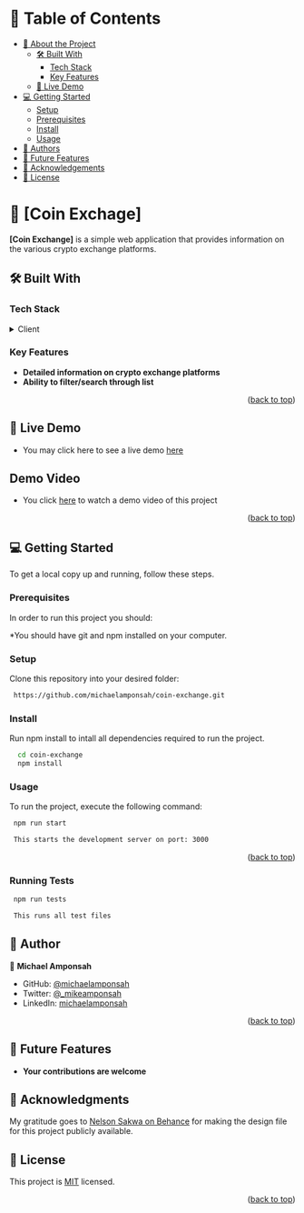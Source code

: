 
# 📗 Table of Contents

- [📖 About the Project](#about-project)
  - [🛠 Built With](#built-with)
    - [Tech Stack](#tech-stack)
    - [Key Features](#key-features)
  - [🚀 Live Demo](#live-demo)
- [💻 Getting Started](#getting-started)
  - [Setup](#setup)
  - [Prerequisites](#prerequisites)
  - [Install](#install)
  - [Usage](#usage)
- [👥 Authors](#authors)
- [🔭 Future Features](#future-features)
- [🙏 Acknowledgements](#acknowledgements)
- [📝 License](#license)

# 📖 [Coin Exchage] <a name=""></a>


**[Coin Exchange]** is a simple web application that provides information on the various crypto exchange platforms.

## 🛠 Built With <a name="React JS, CSS & JavaScript"></a>

### Tech Stack <a name="tech-stack"></a>

<details>
  <summary>Client</summary>
  <ul>
    <li><a href="#">React JS</a></li>
    <li><a href="#">CSS</a></li>
    <li><a href="#">JavaScript</a></li>
  </ul>
</details>

### Key Features <a name="key-features"></a>


- **Detailed information on crypto exchange platforms**
- **Ability to filter/search through list**

<p align="right">(<a href="#readme-top">back to top</a>)</p>


## 🚀 Live Demo <a name="live-demo"></a>


- You may click here to see a live demo [here](https://coin-exchange.onrender.com)

## Demo Video
- You click [here](https://www.loom.com/share/1f85659a1551459e9fef1760d169f543) to watch a demo video of this project 

<p align="right">(<a href="#readme-top">back to top</a>)</p>


## 💻 Getting Started <a name="getting-started"></a>


To get a local copy up and running, follow these steps.

### Prerequisites

In order to run this project you should:

*You should have git and npm installed on your computer.


### Setup

Clone this repository into your desired folder:



```sh
 https://github.com/michaelamponsah/coin-exchange.git
```


### Install

Run npm install to intall all dependencies required to run the project.


```sh
  cd coin-exchange
  npm install
```


### Usage

To run the project, execute the following command:


```sh
 npm run start

 This starts the development server on port: 3000
```


<p align="right">(<a href="#readme-top">back to top</a>)</p>

### Running Tests
```sh
 npm run tests

 This runs all test files
```

## 👥 Author <a name="authors"></a>


👤 **Michael Amponsah**

- GitHub: [@michaelamponsah](https://github.com/michaelamponsah)
- Twitter: [@_mikeamponsah](https://twitter.com/_mikeamponsah)
- LinkedIn: [michaelamponsah](https://linkedin.com/in/mikeamponsah)



<p align="right">(<a href="#readme-top">back to top</a>)</p>


## 🔭 Future Features <a name="future-features"></a>


- **Your contributions are welcome**


## 🙏 Acknowledgments <a name="acknowledgements"></a>


My gratitude goes to [ Nelson Sakwa on Behance](https://www.behance.net/sakwadesignstudio) for making the design file for this project publicly available.


## 📝 License <a name="license"></a>

This project is [MIT](./LICENCE.md) licensed.

<p align="right">(<a href="#readme-top">back to top</a>)</p>
